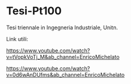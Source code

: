 # Tesi-Pt100
Tesi triennale in Ingegneria Industriale, Unitn.

Link utili:

https://www.youtube.com/watch?v=tVopkVoTj_M&ab_channel=EnricoMichelato

https://www.youtube.com/watch?v=0d6wAnDUfms&ab_channel=EnricoMichelato
